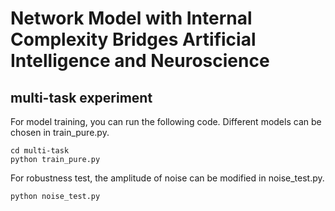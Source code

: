 # Network Model with  Internal Complexity Bridges Artificial Intelligence and Neuroscience
## multi-task experiment
For model training, you can run the following code. Different models can be chosen in train_pure.py.
````
cd multi-task
python train_pure.py
````
For robustness test, the amplitude of noise can be modified in noise_test.py.
````
python noise_test.py
````
